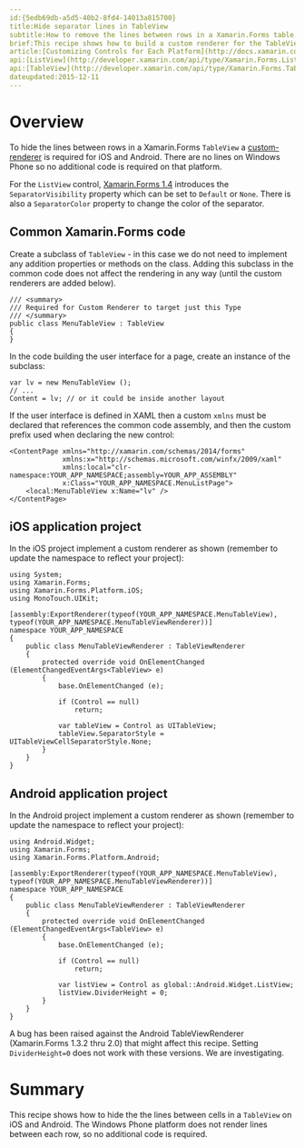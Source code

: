```yaml
---
id:{5edb69db-a5d5-40b2-8fd4-14013a815700}
title:Hide separator lines in TableView
subtitle:How to remove the lines between rows in a Xamarin.Forms table view
brief:This recipe shows how to build a custom renderer for the TableView to hide the lines between each cell on iOS and Android.
article:[Customizing Controls for Each Platform](http://docs.xamarin.com/guides/xamarin-forms/custom-renderer)
api:[ListView](http://developer.xamarin.com/api/type/Xamarin.Forms.ListView/)
api:[TableView](http://developer.xamarin.com/api/type/Xamarin.Forms.TableView/)
dateupdated:2015-12-11
---
```


# Overview

To hide the lines between rows in a Xamarin.Forms `TableView` a [custom-renderer](http://developer.xamarin.com/guides/xamarin-forms/custom-renderer)  is required for iOS and Android. There are no lines on Windows Phone so no additional code is required on that platform.

<div class="note">
For the <code>ListView</code> control, <a href="http://forums.xamarin.com/discussion/35451/xamarin-forms-1-4-0-released">Xamarin.Forms 1.4</a> introduces the <code>SeparatorVisibility</code> property which can be set to
<code>Default</code> or <code>None</code>. There is also a <code>SeparatorColor</code>
property to change the color of the separator.
</div>


## Common Xamarin.Forms code

Create a subclass of `TableView` - in this case we do not need to implement any addition properties or methods on the class. Adding this subclass in the common code does not affect the rendering in any way (until the custom renderers are added below).


```
/// <summary>
/// Required for Custom Renderer to target just this Type
/// </summary>
public class MenuTableView : TableView
{
}
```

In the code building the user interface for a page, create an instance of the subclass:

```
var lv = new MenuTableView ();
// ...
Content = lv; // or it could be inside another layout
```

If the user interface is defined in XAML then a custom `xmlns` must be declared that references the common code assembly, and then the custom prefix used when declaring the new control:

```
<ContentPage xmlns="http://xamarin.com/schemas/2014/forms"
             xmlns:x="http://schemas.microsoft.com/winfx/2009/xaml"
             xmlns:local="clr-namespace:YOUR_APP_NAMESPACE;assembly=YOUR_APP_ASSEMBLY"
             x:Class="YOUR_APP_NAMESPACE.MenuListPage">
    <local:MenuTableView x:Name="lv" />
</ContentPage>
```


## iOS application project

In the iOS project implement a custom renderer as shown (remember to update the namespace to reflect your project):

```
using System;
using Xamarin.Forms;
using Xamarin.Forms.Platform.iOS;
using MonoTouch.UIKit;

[assembly:ExportRenderer(typeof(YOUR_APP_NAMESPACE.MenuTableView), typeof(YOUR_APP_NAMESPACE.MenuTableViewRenderer))]
namespace YOUR_APP_NAMESPACE
{
	public class MenuTableViewRenderer : TableViewRenderer
	{
		protected override void OnElementChanged (ElementChangedEventArgs<TableView> e)
		{
			base.OnElementChanged (e);

			if (Control == null)
				return;

			var tableView = Control as UITableView;
			tableView.SeparatorStyle = UITableViewCellSeparatorStyle.None;
		}
	}
}
```


## Android application project

In the Android project implement a custom renderer as shown (remember to update the namespace to reflect your project):

```
using Android.Widget;
using Xamarin.Forms;
using Xamarin.Forms.Platform.Android;

[assembly:ExportRenderer(typeof(YOUR_APP_NAMESPACE.MenuTableView), typeof(YOUR_APP_NAMESPACE.MenuTableViewRenderer))]
namespace YOUR_APP_NAMESPACE
{
	public class MenuTableViewRenderer : TableViewRenderer
	{
		protected override void OnElementChanged (ElementChangedEventArgs<TableView> e)
		{
			base.OnElementChanged (e);

			if (Control == null)
				return;

			var listView = Control as global::Android.Widget.ListView;
			listView.DividerHeight = 0;
		}
	}
}
```

<div class="note">A bug has been raised against the Android
TableViewRenderer (Xamarin.Forms 1.3.2 thru 2.0) that might affect this recipe. Setting
<code>DividerHeight=0</code> does not work with these versions.
We are investigating.</div>

# Summary

This recipe shows how to hide the the lines between cells in a `TableView` on iOS and Android. The Windows Phone platform does not render lines between each row, so no additional code is required.